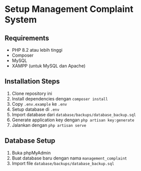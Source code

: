 # Setup Management Complaint System

## Requirements
- PHP 8.2 atau lebih tinggi
- Composer
- MySQL
- XAMPP (untuk MySQL dan Apache)

## Installation Steps
1. Clone repository ini
2. Install dependencies dengan `composer install`
3. Copy `.env.example` ke `.env`
4. Setup database di `.env`
5. Import database dari `database/backups/database_backup.sql`
6. Generate application key dengan `php artisan key:generate`
7. Jalankan dengan `php artisan serve`

## Database Setup
1. Buka phpMyAdmin
2. Buat database baru dengan nama `management_complaint`
3. Import file `database/backups/database_backup.sql`